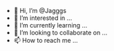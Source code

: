 - 👋 Hi, I’m @Jagggs
- 👀 I’m interested in ...
- 🌱 I’m currently learning ...
- 💞️ I’m looking to collaborate on ...
- 📫 How to reach me ...

<!---
Jagggs/Jagggs is a ✨ special ✨ repository because its `README.md` (this file) appears on your GitHub profile.
You can click the Preview link to take a look at your changes.
--->
